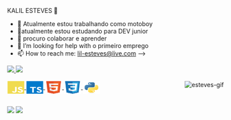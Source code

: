 KALIL ESTEVES 👋



- 🔭 Atualmente estou trabalhando como motoboy
- 🌱atualmente estou estudando para  DEV junior
- 👯 procuro colaborar e aprender
- 🤔 I’m looking for help with  o primeiro emprego
- 📫 How to reach me:  lil-esteves@live.com
-->
<div>
<a href="https://beacons.ai/estevespro">
  <img height="180em" src="https://github-readme-stats.vercel.app/api?username=estevespro&show_icons=true&theme=dark&include_all_commits=true&count_private=true"/>
  <img height="141em" src="https://github-readme-stats.vercel.app/api/top-langs/?username=estevespro&layout=compact&langs_count=16&theme=dark"/>
  </div>
  <div style="display: inline_block"><br>
  <img align="center" alt="esteves-js" height="30" width="40" src="https://raw.githubusercontent.com/devicons/devicon/master/icons/javascript/javascript-plain.svg">
  <img align="center" alt="esteves-Ts" height="30" width="40" src="https://raw.githubusercontent.com/devicons/devicon/master/icons/typescript/typescript-plain.svg">
  <img align="center" alt="esteves-HTML" height="30" width="40" src="https://raw.githubusercontent.com/devicons/devicon/master/icons/html5/html5-original.svg">
  <img align="center" alt="esteves-CSS" height="30" width="40" src="https://raw.githubusercontent.com/devicons/devicon/master/icons/css3/css3-original.svg">
  <img align="center" alt="esteves-Python" height="30" width="40" src="https://raw.githubusercontent.com/devicons/devicon/master/icons/python/python-original.svg">
  <img align="right" alt="esteves-gif" src="https://cdn.discordapp.com/attachments/795358919417397249/825430589581688872/hi.gif">
</div>
  
  ##
  
<div>
  <a href="https://instagram.com/kalilesteves" target="_blank"><img src="https://img.shields.io/badge/-Instagram-%23E4405F?style=for-the-badge&logo=instagram&logoColor=white" <img width="20%" src="link"></a>
  <a href="https://www.linkedin.com/in/kalil-esteves-estagio-programador/" target="_blank"><img src="https://img.shields.io/badge/-LinkedIn-%230077B5?style=for-the-badge&logo=linkedin&logoColor=white" <img width="18%" src="link"><target="_blank"> </a>   
  
